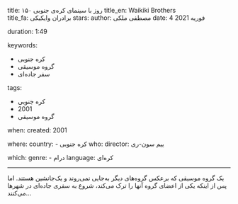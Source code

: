 
title: ۱۵۰ روز با سینمای کره‌ی جنوبی 
title_en: Waikiki Brothers  
title_fa: برادران وایکیکی
stars: 
author: مصطفی ملکی
date: 4 فوریه 2021

duration: 1:49

keywords:
  - کره جنوبی
  - گروه موسیقی
  - سفر جاده‌ای
  
tags:
  - کره جنوبی
  - 2001
  - گروه موسیقی

when:
  created: 2001

where:
  country: 
    - کره جنوبی 
who:
  director: ییم سون-ری

which:
  genre:
    - درام
  language: کره‌ای

---

یک گروه موسیقی که برعکس گروه‌های دیگر به‌جایی نمی‌روند و یک‌جانشین هستند. اما پس از اینکه یکی از اعضای گروه آنها را ترک می‌کند، شروع به سفری جاده‌ای در شهرها می‌کنند...

